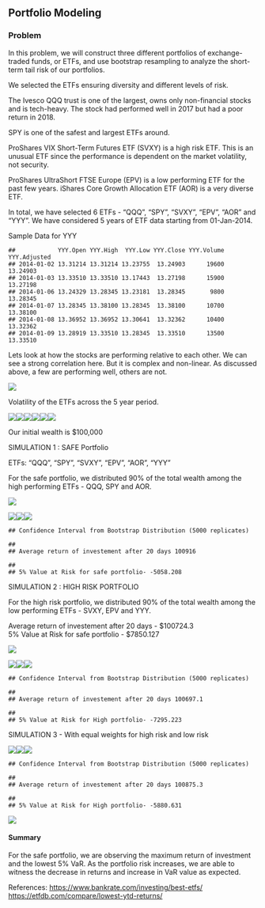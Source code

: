 **Portfolio Modeling**
----------------------

### **Problem**

In this problem, we will construct three different portfolios of
exchange-traded funds, or ETFs, and use bootstrap resampling to analyze
the short-term tail risk of our portfolios.

We selected the ETFs ensuring diversity and different levels of risk.

The Ivesco QQQ trust is one of the largest, owns only non-financial
stocks and is tech-heavy. The stock had performed well in 2017 but had a
poor return in 2018.

SPY is one of the safest and largest ETFs around.

ProShares VIX Short-Term Futures ETF (SVXY) is a high risk ETF. This is
an unusual ETF since the performance is dependent on the market
volatility, not security.

ProShares UltraShort FTSE Europe (EPV) is a low performing ETF for the
past few years. iShares Core Growth Allocation ETF (AOR) is a very
diverse ETF.

In total, we have selected 6 ETFs - “QQQ”, “SPY”, “SVXY”, “EPV”, “AOR”
and “YYY”. We have considered 5 years of ETF data starting from
01-Jan-2014.

Sample Data for YYY

    ##            YYY.Open YYY.High  YYY.Low YYY.Close YYY.Volume YYY.Adjusted
    ## 2014-01-02 13.31214 13.31214 13.23755  13.24903      19600     13.24903
    ## 2014-01-03 13.33510 13.33510 13.17443  13.27198      15900     13.27198
    ## 2014-01-06 13.24329 13.28345 13.23181  13.28345       9800     13.28345
    ## 2014-01-07 13.28345 13.38100 13.28345  13.38100      10700     13.38100
    ## 2014-01-08 13.36952 13.36952 13.30641  13.32362      10400     13.32362
    ## 2014-01-09 13.28919 13.33510 13.28345  13.33510      13500     13.33510

Lets look at how the stocks are performing relative to each other. We
can see a strong correlation here. But it is complex and non-linear. As
discussed above, a few are performing well, others are not.

![](Portfolio_Modeling_files/figure-markdown_strict/unnamed-chunk-6-1.png)

Volatility of the ETFs across the 5 year period.

![](Portfolio_Modeling_files/figure-markdown_strict/unnamed-chunk-7-1.png)![](Portfolio_Modeling_files/figure-markdown_strict/unnamed-chunk-7-2.png)![](Portfolio_Modeling_files/figure-markdown_strict/unnamed-chunk-7-3.png)![](Portfolio_Modeling_files/figure-markdown_strict/unnamed-chunk-7-4.png)![](Portfolio_Modeling_files/figure-markdown_strict/unnamed-chunk-7-5.png)![](Portfolio_Modeling_files/figure-markdown_strict/unnamed-chunk-7-6.png)

Our initial wealth is $100,000

SIMULATION 1 : SAFE Portfolio

ETFs: “QQQ”, “SPY”, “SVXY”, “EPV”, “AOR”, “YYY”

For the safe portfolio, we distributed 90% of the total wealth among the
high performing ETFs - QQQ, SPY and AOR.

![](Portfolio_Modeling_files/figure-markdown_strict/unnamed-chunk-11-1.png)

![](Portfolio_Modeling_files/figure-markdown_strict/unnamed-chunk-12-1.png)![](Portfolio_Modeling_files/figure-markdown_strict/unnamed-chunk-12-2.png)![](Portfolio_Modeling_files/figure-markdown_strict/unnamed-chunk-12-3.png)

    ## Confidence Interval from Bootstrap Distribution (5000 replicates)

    ## 
    ## Average return of investement after 20 days 100916

    ## 
    ## 5% Value at Risk for safe portfolio- -5058.208

SIMULATION 2 : HIGH RISK PORTFOLIO

For the high risk portfolio, we distributed 90% of the total wealth
among the low performing ETFs - SVXY, EPV and YYY.

Average return of investement after 20 days - $100724.3  
5% Value at Risk for safe portfolio - $7850.127

![](Portfolio_Modeling_files/figure-markdown_strict/unnamed-chunk-15-1.png)

![](Portfolio_Modeling_files/figure-markdown_strict/unnamed-chunk-16-1.png)![](Portfolio_Modeling_files/figure-markdown_strict/unnamed-chunk-16-2.png)![](Portfolio_Modeling_files/figure-markdown_strict/unnamed-chunk-16-3.png)

    ## Confidence Interval from Bootstrap Distribution (5000 replicates)

    ## 
    ## Average return of investement after 20 days 100697.1

    ## 
    ## 5% Value at Risk for High portfolio- -7295.223

SIMULATION 3 - With equal weights for high risk and low risk

![](Portfolio_Modeling_files/figure-markdown_strict/unnamed-chunk-18-1.png)![](Portfolio_Modeling_files/figure-markdown_strict/unnamed-chunk-18-2.png)![](Portfolio_Modeling_files/figure-markdown_strict/unnamed-chunk-18-3.png)

    ## Confidence Interval from Bootstrap Distribution (5000 replicates)

    ## 
    ## Average return of investement after 20 days 100875.3

    ## 
    ## 5% Value at Risk for High portfolio- -5880.631

![](Portfolio_Modeling_files/figure-markdown_strict/unnamed-chunk-20-1.png)

#### **Summary**

For the safe portfolio, we are observing the maximum return of
investment and the lowest 5% VaR. As the portfolio risk increases, we
are able to witness the decrease in returns and increase in VaR value as
expected.

References:
<a href="https://www.bankrate.com/investing/best-etfs/" class="uri">https://www.bankrate.com/investing/best-etfs/</a>
<a href="https://etfdb.com/compare/lowest-ytd-returns/" class="uri">https://etfdb.com/compare/lowest-ytd-returns/</a>
